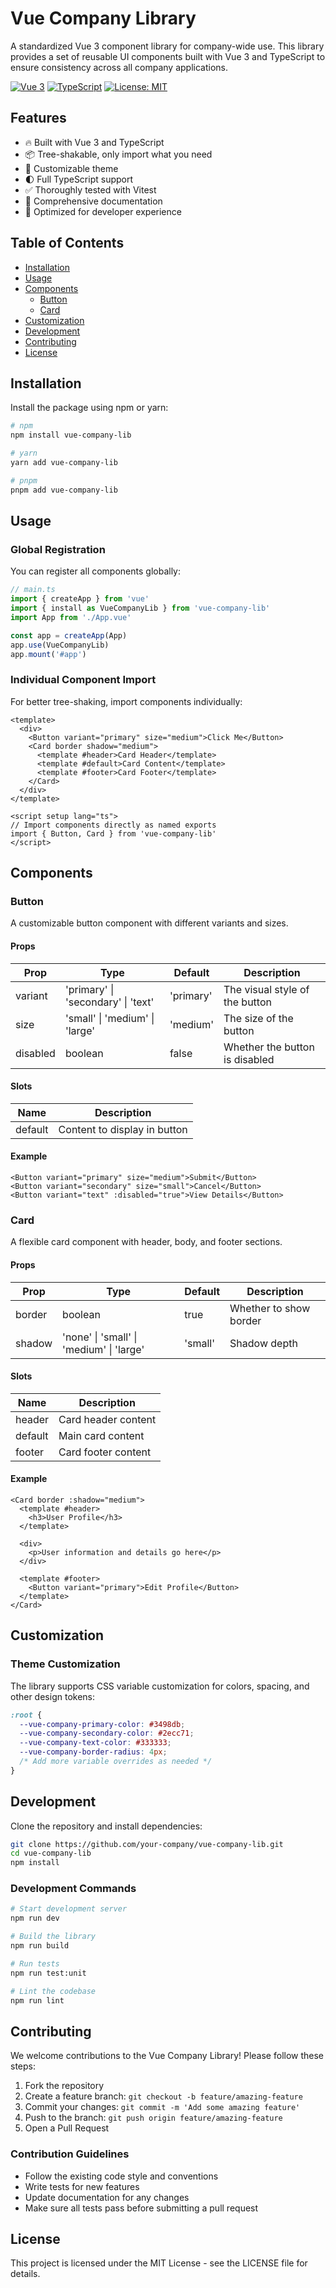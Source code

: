 # Vue Company Library

A standardized Vue 3 component library for company-wide use. This library provides a set of reusable UI components built with Vue 3 and TypeScript to ensure consistency across all company applications.

[![Vue 3](https://img.shields.io/badge/vue-3.x-brightgreen.svg)](https://vuejs.org/)
[![TypeScript](https://img.shields.io/badge/typescript-4.x-blue.svg)](https://www.typescriptlang.org/)
[![License: MIT](https://img.shields.io/badge/License-MIT-yellow.svg)](https://opensource.org/licenses/MIT)

## Features

- 🔥 Built with Vue 3 and TypeScript
- 📦 Tree-shakable, only import what you need
- 🎨 Customizable theme
- 🌓 Full TypeScript support
- ✅ Thoroughly tested with Vitest
- 📄 Comprehensive documentation
- 🔧 Optimized for developer experience

## Table of Contents

- [Installation](#installation)
- [Usage](#usage)
- [Components](#components)
  - [Button](#button)
  - [Card](#card)
- [Customization](#customization)
- [Development](#development)
- [Contributing](#contributing)
- [License](#license)

## Installation

Install the package using npm or yarn:

```bash
# npm
npm install vue-company-lib

# yarn
yarn add vue-company-lib

# pnpm
pnpm add vue-company-lib
```

## Usage

### Global Registration

You can register all components globally:

```ts
// main.ts
import { createApp } from 'vue'
import { install as VueCompanyLib } from 'vue-company-lib'
import App from './App.vue'

const app = createApp(App)
app.use(VueCompanyLib)
app.mount('#app')
```

### Individual Component Import

For better tree-shaking, import components individually:

```vue
<template>
  <div>
    <Button variant="primary" size="medium">Click Me</Button>
    <Card border shadow="medium">
      <template #header>Card Header</template>
      <template #default>Card Content</template>
      <template #footer>Card Footer</template>
    </Card>
  </div>
</template>

<script setup lang="ts">
// Import components directly as named exports
import { Button, Card } from 'vue-company-lib'
</script>
```

## Components

### Button

A customizable button component with different variants and sizes.

#### Props

| Prop     | Type                                | Default    | Description                                |
|----------|-------------------------------------|------------|--------------------------------------------|
| variant  | 'primary' \| 'secondary' \| 'text'  | 'primary'  | The visual style of the button             |
| size     | 'small' \| 'medium' \| 'large'      | 'medium'   | The size of the button                     |
| disabled | boolean                             | false      | Whether the button is disabled             |

#### Slots

| Name    | Description                    |
|---------|--------------------------------|
| default | Content to display in button   |

#### Example

```vue
<Button variant="primary" size="medium">Submit</Button>
<Button variant="secondary" size="small">Cancel</Button>
<Button variant="text" :disabled="true">View Details</Button>
```

### Card

A flexible card component with header, body, and footer sections.

#### Props

| Prop    | Type                                       | Default  | Description                     |
|---------|--------------------------------------------|---------|---------------------------------|
| border  | boolean                                    | true     | Whether to show border          |
| shadow  | 'none' \| 'small' \| 'medium' \| 'large'   | 'small'  | Shadow depth                    |

#### Slots

| Name    | Description                    |
|---------|--------------------------------|
| header  | Card header content            |
| default | Main card content              |
| footer  | Card footer content            |

#### Example

```vue
<Card border :shadow="medium">
  <template #header>
    <h3>User Profile</h3>
  </template>
  
  <div>
    <p>User information and details go here</p>
  </div>
  
  <template #footer>
    <Button variant="primary">Edit Profile</Button>
  </template>
</Card>
```

## Customization

### Theme Customization

The library supports CSS variable customization for colors, spacing, and other design tokens:

```css
:root {
  --vue-company-primary-color: #3498db;
  --vue-company-secondary-color: #2ecc71;
  --vue-company-text-color: #333333;
  --vue-company-border-radius: 4px;
  /* Add more variable overrides as needed */
}
```

## Development

Clone the repository and install dependencies:

```bash
git clone https://github.com/your-company/vue-company-lib.git
cd vue-company-lib
npm install
```

### Development Commands

```bash
# Start development server
npm run dev

# Build the library
npm run build

# Run tests
npm run test:unit

# Lint the codebase
npm run lint
```

## Contributing

We welcome contributions to the Vue Company Library! Please follow these steps:

1. Fork the repository
2. Create a feature branch: `git checkout -b feature/amazing-feature`
3. Commit your changes: `git commit -m 'Add some amazing feature'`
4. Push to the branch: `git push origin feature/amazing-feature`
5. Open a Pull Request

### Contribution Guidelines

- Follow the existing code style and conventions
- Write tests for new features
- Update documentation for any changes
- Make sure all tests pass before submitting a pull request

## License

This project is licensed under the MIT License - see the LICENSE file for details.
